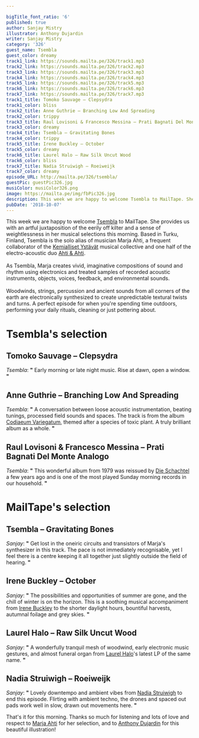 ```yaml
---

bigTitle_font_ratio: '6'
published: true
author: Sanjay Mistry
illustrator: Anthony Dujardin
writer: Sanjay Mistry
category: '326'
guest_name: Tsembla
guest_color: dreamy
track1_link: https://sounds.mailta.pe/326/track1.mp3
track2_link: https://sounds.mailta.pe/326/track2.mp3
track3_link: https://sounds.mailta.pe/326/track3.mp3
track4_link: https://sounds.mailta.pe/326/track4.mp3
track5_link: https://sounds.mailta.pe/326/track5.mp3
track6_link: https://sounds.mailta.pe/326/track6.mp3
track7_link: https://sounds.mailta.pe/326/track7.mp3
track1_title: Tomoko Sauvage – Clepsydra
track1_color: bliss
track2_title: Anne Guthrie – Branching Low And Spreading
track2_color: trippy
track3_title: Raul Lovisoni & Francesco Messina – Prati Bagnati Del Monte Analogo
track3_color: dreamy
track4_title: Tsembla – Gravitating Bones
track4_color: trippy
track5_title: Irene Buckley – October
track5_color: dreamy
track6_title: Laurel Halo – Raw Silk Uncut Wood
track6_color: bliss
track7_title: Nadia Struiwigh – Roeiweijk
track7_color: dreamy
episode_URL: http://mailta.pe/326/tsembla/
guestPic: guestPic326.jpg
musiColor: musiColor326.png
image: https://mailta.pe/img/fbPic326.jpg
description: This week we are happy to welcome Tsembla to MailTape. She provides us with an artful juxtaposition of the eerily off kilter and a sense of weightlessness in her musical selections this morning.
pubDate: '2018-10-07'
---
```

This week we are happy to welcome [Tsembla](https://marjaahti.com/) to MailTape. She provides us with an artful juxtaposition of the eerily off kilter and a sense of weightlessness in her musical selections this morning. Based in Turku, Finland, Tsembla is the solo alias of musician Marja Ahti, a frequent collaborator of the [Kemialliset Ystävät](https://kemiallisetystavat.bandcamp.com/) musical collective and one half of the electro-acoustic duo [Ahti & Ahti](https://marjaahti.com/ahti-ahti/).
<br><br>
As Tsembla, Marja creates vivid, imaginative compositions of sound and rhythm using electronics and treated samples of recorded acoustic instruments, objects, voices, feedback, and environmental sounds.
<br><br>
Woodwinds, strings, percussion and ancient sounds from all corners of the earth are electronically synthesized to create unpredictable textural twists and turns. A perfect episode for when you're spending time outdoors, performing your daily rituals, cleaning or just pottering about.


# Tsembla's selection

## Tomoko Sauvage – Clepsydra
_Tsembla_: **"** Early morning or late night music. Rise at dawn, open a window. **"** 

## Anne Guthrie – Branching Low And Spreading
_Tsembla_: **"** A conversation between loose acoustic instrumentation, beating tunings, processed field sounds and spaces. The track is from the album [Codiaeum Variegatum](http://studentsofdecay.com/post/59038637275/anne-guthrie-codiaeum-variegatum), themed after a species of toxic plant. A truly brilliant album as a whole. **"** 

## Raul Lovisoni & Francesco Messina – Prati Bagnati Del Monte Analogo
_Tsembla_: **"** This wonderful album from 1979 was reissued by [Die Schachtel](http://www.dieschachtel.com/) a few years ago and is one of the most played Sunday morning records in our household. **"** 


# MailTape's selection

## Tsembla – Gravitating Bones
_Sanjay_: **"** Get lost in the oneiric circuits and transistors of Marja's synthesizer in this track. The pace is not immediately recognisable, yet I feel there is a centre keeping it all together just slightly outside the field of hearing. **"** 

## Irene Buckley – October
_Sanjay_: **"** The possibilities and opportunities of summer are gone, and the chill of winter is on the horizon. This is a soothing musical accompaniment from [Irene Buckley](http://www.irenebuckley.com/) to the shorter daylight hours, bountiful harvests, autumnal foilage and grey skies. **"** 

## Laurel Halo – Raw Silk Uncut Wood
_Sanjay_: **"** A wonderfully tranquil mesh of woodwind, early electronic music gestures, and almost funeral organ from [Laurel Halo](http://www.laurelhalo.com/)'s latest LP of the same name. **"** 

## Nadia Struiwigh – Roeiweijk
_Sanjay_: **"** Lovely downtempo and ambient vibes from [Nadia Struiwigh](https://www.nadiastruiwigh.com/) to end this episode. Flirting with ambient techno, the drones and spaced out pads work well in slow, drawn out movements here. **"** 


That's it for this morning. Thanks so much for listening and lots of love and respect to [Marja Ahti](https://marjaahti.com/) for her selection, and to [Anthony Dujardin](https://www.instagram.com/fromthegarden/) for this beautiful illustration!

